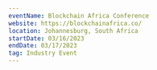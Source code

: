 ```yaml
---
eventName: Blockchain Africa Conference 
website: https://blockchainafrica.co/
location: Johannesburg, South Africa
startDate: 03/16/2023
endDate: 03/17/2023
tag: Industry Event
---
```

